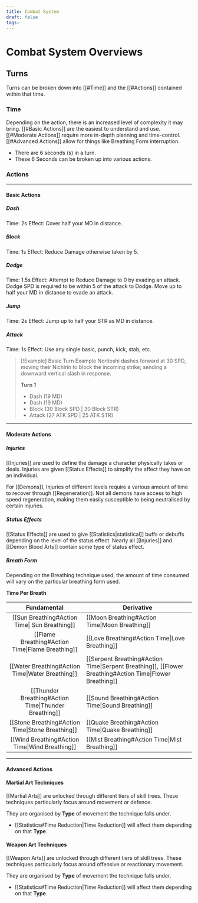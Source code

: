 ```yaml
---
title: Combat System
draft: false
tags:
---
```


# Combat System Overviews

## Turns

Turns can be broken down into [[#Time]] and the [[#Actions]] contained within that time.

### Time

Depending on the action, there is an increased level of complexity it may bring. [[#Basic Actions]] are the easiest to understand and use. [[#Moderate Actions]] require more in-depth planning and time-control. [[#Advanced Actions]] allow for things like Breathing Form interruption.

- There are 6 seconds (s) in a turn.
- These 6 Seconds can be broken up into various actions.

### Actions

---
#### Basic Actions

##### Dash

Time: 2s
Effect: Cover half your MD in distance.

##### Block

Time: 1s
Effect: Reduce Damage otherwise taken by 5.

##### Dodge 

Time: 1.5s
Effect: Attempt to Reduce Damage to 0 by evading an attack. Dodge SPD is required to be within 5 of the attack to Dodge. Move up to half your MD in distance to evade an attack. 

##### Jump

Time: 2s
Effect: Jump up to half your STR as MD in distance.

##### Attack

Time: 1s
Effect: Use any single basic, punch, kick, stab, etc.


> [!Example] Basic Turn Example
> Noritoshi dashes forward at 30 SPD, moving their Nichirin to block the incoming strike; sending a downward vertical slash in response.
>
> **Turn 1**
>
> - Dash (19 MD)
> - Dash (19 MD)
> - Block (30 Block SPD | 30 Block STR)
> - Attack (27 ATK SPD | 25 ATK STR)

---
#### Moderate Actions

##### Injuries

[[Injuries]] are used to define the damage a character physically takes or deals. Injuries are given [[Status Effects]] to simplify the affect they have on an individual.

For [[Demons]], Injuries of different levels require a various amount of time to recover through [[Regeneration]]. Not all demons have access to high speed regeneration, making them easily susceptible to being neutralised by certain injuries.

##### Status Effects

[[Status Effects]] are used to give [[Statistics|statistical]] buffs or debuffs depending on the level of the status effect. Nearly all [[Injuries]] and [[Demon Blood Arts]] contain some type of status effect.

##### Breath Form

Depending on the Breathing technique used, the amount of time consumed will vary on the particular breathing form used.

**Time Per Breath**

|                     Fundamental                      | Derivative                                                                                               |
| :--------------------------------------------------: | -------------------------------------------------------------------------------------------------------- |
|    [[Sun Breathing#Action Time\| Sun Breathing]]     | [[Moon Breathing#Action Time\|Moon Breathing]]                                                           |
|   [[Flame Breathing#Action Time\|Flame Breathing]]   | [[Love Breathing#Action Time\|Love Breathing]]                                                           |
|   [[Water Breathing#Action Time\|Water Breathing]]   | [[Serpent Breathing#Action Time\|Serpent Breathing]], [[Flower Breathing#Action Time\|Flower Breathing]] |
| [[Thunder Breathing#Action Time\|Thunder Breathing]] | [[Sound Breathing#Action Time\|Sound Breathing]]                                                         |
|   [[Stone Breathing#Action Time\|Stone Breathing]]   | [[Quake Breathing#Action Time\|Quake Breathing]]                                                         |
|    [[Wind Breathing#Action Time\|Wind Breathing]]    | [[Mist Breathing#Action Time\|Mist Breathing]]                                                           |

---
#### Advanced Actions

#### Martial Art Techniques 
[[Martial Arts]] are unlocked through different tiers of skill trees. These techniques particularly focus around movement or defence.

They are organised by **Type** of movement the technique falls under.
-  [[Statistics#Time Reduction|Time Reduction]] will affect them depending on that **Type**.

#### Weapon Art Techniques
[[Weapon Arts]] are unlocked through different tiers of skill trees. These techniques particularly focus around offensive or reactionary movement.

They are organised by **Type** of movement the technique falls under.
-  [[Statistics#Time Reduction|Time Reduction]] will affect them depending on that **Type**.
